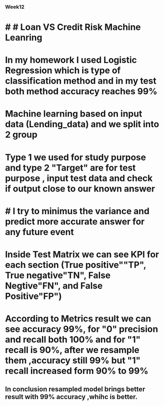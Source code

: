 ### Week12

# # # Loan VS Credit Risk Machine Leanring 

# In my homework I used Logistic Regression which is type of classification method and in my test both method accuracy reaches 99%
# Machine learning based on input data (Lending_data) and we split into 2 group
# Type 1 we used for study purpose and type 2 "Target" are for test purpose , input test data and check if output close to our known answer
# # I try to minimus the variance and predict more accurate answer for any future event 
# Inside Test Matrix we can see KPI for each section (True positive""TP", True negative"TN", False Negtive"FN", and False Positive"FP")
# According to Metrics result we can see accuracy 99%, for "0" precision and recall both 100% and for "1" recall is 90%, after we resample them ,accuracy still 99% but "1" recall increased form 90% to 99% 
## In conclusion resampled model brings better result with 99% accuracy ,whihc is better.
